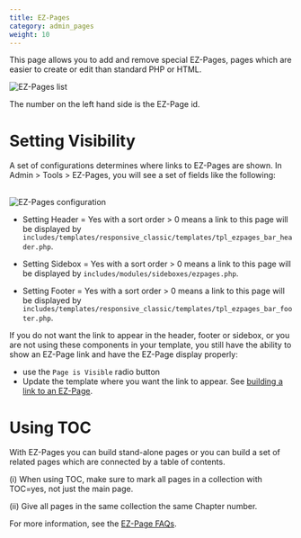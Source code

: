 ```yaml
---
title: EZ-Pages
category: admin_pages
weight: 10
---
```

This page allows you to add and remove special EZ-Pages, pages which are easier to create or edit than standard PHP or HTML.

<img src="/images/ezpages_listing.png" alt="EZ-Pages list" />

The number on the left hand side is the EZ-Page id.

# Setting Visibility 

A set of configurations determines where links to EZ-Pages are shown. In  Admin > Tools > EZ-Pages, you will see a set of fields like the following: 

<br />
<img src="/images/ezpages.png" alt="EZ-Pages configuration" />
<br />

- Setting Header = Yes with a sort order > 0 means a link to this page will be displayed by `includes/templates/responsive_classic/templates/tpl_ezpages_bar_header.php`. 

- Setting Sidebox = Yes with a sort order > 0 means a link to this page will be displayed by `includes/modules/sideboxes/ezpages.php`. 

- Setting Footer = Yes with a sort order > 0 means a link to this page will be displayed by `includes/templates/responsive_classic/templates/tpl_ezpages_bar_footer.php`. 

If you do not want the link to appear in the header, footer or sidebox, or you are not using these components in your template, you still have the ability to  show an EZ-Page link and have the EZ-Page display properly: 

- use the `Page is Visible` radio button 
- Update the template where you want the link to appear. See [building a link to an EZ-Page](/user/ezpages/ezpages_display/).  

# Using TOC

With EZ-Pages you can build stand-alone pages or you can build a set of 
related pages which are connected by a table of contents.

(i) When using TOC, make sure to mark all pages in a collection with TOC=yes, not just the main page.

(ii) Give all pages in the same collection the same Chapter number.


For more information, see the [EZ-Page FAQs](/user/ezpages/). 

